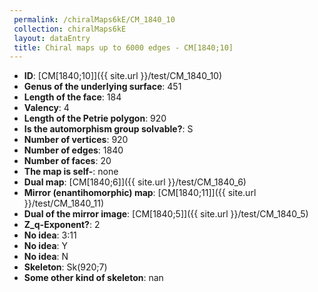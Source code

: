 ```yaml
--- 
 permalink: /chiralMaps6kE/CM_1840_10 
 collection: chiralMaps6kE
 layout: dataEntry
 title: Chiral maps up to 6000 edges - CM[1840;10]
---
```


- **ID**: [CM[1840;10]]({{ site.url }}/test/CM_1840_10)
- **Genus of the underlying surface**: 451
- **Length of the face**: 184
- **Valency**: 4
- **Length of the Petrie polygon**: 920
- **Is the automorphism group solvable?**: S
- **Number of vertices**: 920
- **Number of edges**: 1840
- **Number of faces**: 20
- **The map is self-**: none
- **Dual map**: [CM[1840;6]]({{ site.url }}/test/CM_1840_6)
- **Mirror (enantihomorphic) map**: [CM[1840;11]]({{ site.url }}/test/CM_1840_11)
- **Dual of the mirror image**: [CM[1840;5]]({{ site.url }}/test/CM_1840_5)
- **Z_q-Exponent?**: 2
- **No idea**:  3:11
- **No idea**: Y
- **No idea**: N
- **Skeleton**: Sk(920;7)
- **Some other kind of skeleton**: nan
